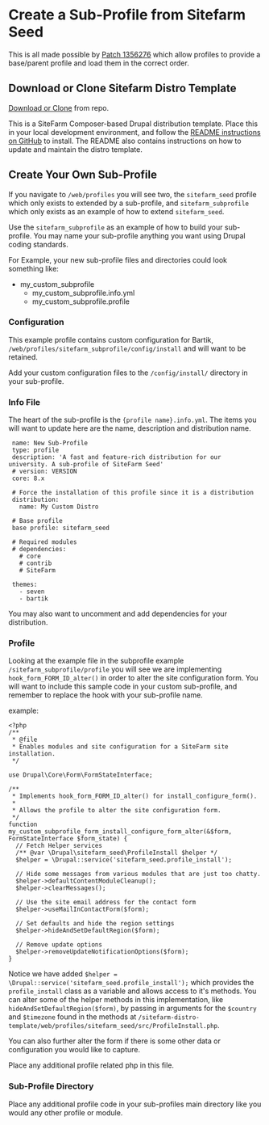 # Create a Sub-Profile from Sitefarm Seed

This is all made possible by [Patch 1356276](https://www.drupal.org/node/1356276#comment-12017233) which allow profiles to provide a base/parent profile and load them in the correct order.

## Download or Clone Sitefarm Distro Template

[Download or Clone](https://github.com/ucdavis/sitefarm-distro-template) from repo.

This is a SiteFarm Composer-based Drupal distribution template. Place this in your local development environment, and follow the [README instructions on GitHub](https://github.com/ucdavis/sitefarm-distro-template/blob/master/README.md) to install. The README also contains instructions on how to update and maintain the distro template.

## Create Your Own Sub-Profile

If you navigate to `/web/profiles` you will see two, the `sitefarm_seed` profile which only exists to extended by a sub-profile, and `sitefarm_subprofile` which only exists as an example of how to extend `sitefarm_seed`. 

Use the `sitefarm_subprofile` as an example of how to build your sub-profile. You may name your sub-profile anything you want using Drupal coding standards. 

For Example, your new sub-profile files and directories could look something like:

* my_custom_subprofile
    * my_custom_subprofile.info.yml
    * my_custom_subprofile.profile

### Configuration

This example profile contains custom configuration for Bartik, `/web/profiles/sitefarm_subprofile/config/install` and will want to be retained.

Add your custom configuration files to the `/config/install/` directory in your sub-profile.

### Info File

The heart of the sub-profile is the `{profile name}.info.yml`. The items you will want to update here are the name, description and distribution name.
 
~~~~
 name: New Sub-Profile
 type: profile
 description: 'A fast and feature-rich distribution for our university. A sub-profile of SiteFarm Seed'
 # version: VERSION
 core: 8.x
 
 # Force the installation of this profile since it is a distribution
 distribution:
   name: My Custom Distro
 
 # Base profile
 base profile: sitefarm_seed
 
 # Required modules
 # dependencies:
   # core
   # contrib
   # SiteFarm
 
 themes:
   - seven
   - bartik
~~~~

You may also want to uncomment and add dependencies for your distribution.

### Profile

Looking at the example file in the subprofile example `/sitefarm_subprofile/profile` you will see we are implementing `hook_form_FORM_ID_alter()` in order to alter the site configuration form. You will want to include this sample code in your custom sub-profile, and remember to replace the hook with your sub-profile name.

example: 

~~~~
<?php
/**
 * @file
 * Enables modules and site configuration for a SiteFarm site installation.
 */

use Drupal\Core\Form\FormStateInterface;

/**
 * Implements hook_form_FORM_ID_alter() for install_configure_form().
 *
 * Allows the profile to alter the site configuration form.
 */
function my_custom_subprofile_form_install_configure_form_alter(&$form, FormStateInterface $form_state) {
  // Fetch Helper services
  /** @var \Drupal\sitefarm_seed\ProfileInstall $helper */
  $helper = \Drupal::service('sitefarm_seed.profile_install');

  // Hide some messages from various modules that are just too chatty.
  $helper->defaultContentModuleCleanup();
  $helper->clearMessages();

  // Use the site email address for the contact form
  $helper->useMailInContactForm($form);

  // Set defaults and hide the region settings
  $helper->hideAndSetDefaultRegion($form);

  // Remove update options
  $helper->removeUpdateNotificationOptions($form);
}
~~~~

Notice we have added `$helper = \Drupal::service('sitefarm_seed.profile_install');` which provides the `profile_install` class as a variable and allows access to it's methods. You can alter some of the helper methods in this implementation, like `hideAndSetDefaultRegion($form)`, by passing in arguments for the `$country` and `$timezone` found in the methods at `/sitefarm-distro-template/web/profiles/sitefarm_seed/src/ProfileInstall.php`.

You can also further alter the form if there is some other data or configuration you would like to capture.

Place any additional profile related php in this file.

### Sub-Profile Directory

Place any additional profile code in your sub-profiles main directory like you would any other profile or module.
